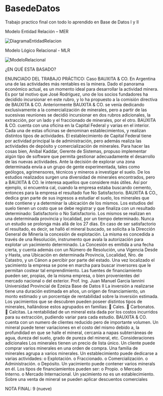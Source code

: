 # BasedeDatos
 Trabajo practico final con todo lo aprendido en Base de Datos I y II
 
Modelo Entidad Relación – MER

![DiagramaEntidadRelacion](https://user-images.githubusercontent.com/100300372/186252118-09e7875d-153d-4df4-8fb7-f7193afd1bc2.png)




Modelo Lógico Relacional - MLR

![ModeloRelacional](https://user-images.githubusercontent.com/100300372/186252076-727cad22-fe18-4fe5-b6c5-ac9f48a077dd.png)




¿EN QUÉ ESTA BASADO?

ENUNCIADO DEL TRABAJO PRÁCTICO: 
Caso BAUXITA & CO. En Argentina una de las actividades más rentables es la minera. Dado el panorama económico actual, es un momento ideal para desarrollar la actividad minera. Es por tal motivo que José Rodríguez, uno de los socios fundadores ha decidido incursionar en este rubro, y lo ha propuesto a la comisión directiva de BAUXITA & CO. Anteriormente BAUXITA & CO. se venía dedicando exclusivamente a la comercialización de minerales, pero a partir de las sucesivas reuniones se decidió incursionar en dos rubros adicionales, la extracción, por un lado y el fraccionado de minerales, por el otro. BAUXITA & CO. cuenta con una oficina en la Capital Federal y varias en el interior. Cada una de estas oficinas se denominan establecimientos, y realizan distintos tipos de actividades. El establecimiento de Capital Federal tiene por actividad principal la de administración, pero además realiza las actividades de depósito y comercialización de minerales. Para hacer las cosas bien, Anibal Kaddar, Gerente de Sistemas, propuso implementar algún tipo de software que permita gestionar adecuadamente el desarrollo de las nuevas actividades. Ante la decisión de explorar una zona determinada envía a un grupo de gente experimentada, tales como geólogos, agrimensores, técnicos y mineros a investigar el suelo. De los estudios realizados surgen una diversidad de minerales encontrados, pero a BAUXITA & CO. le interesa aquellos que considere más útiles. Así por ejemplo, si encuentra cal, cuando la empresa estaba buscando cemento, entonces para la empresa el resultado fue No Satisfactorio. BAUXITA & CO., dedica gran parte de sus ingresos a estudiar el suelo, los minerales que éste contiene y a determinar la ubicación de los mismos. Los estudios del suelo tienen un costo que se debe registrar y que finaliza con un resultado determinado: Satisfactorio o No Satisfactorio. Los mismos se realizan en una determinada provincia y localidad, por un tiempo determinado. Nunca un estudio se prolonga más allá de los 27 días. En caso de ser satisfactorio el resultado, es decir, se halló el mineral buscado, se solicita a la Dirección General de Minería la concesión de explotación. La misma es concedida a través de una Resolución, instrumento que avala la autorización para explotar un yacimiento determinado. La Concesión es emitida a una fecha cierta, y cuenta además con un Número de Resolución, una Vigencia Desde y Hasta, una Ubicación en determinada Provincia, Localidad, Nro. de Catastro, y un Cánon a percibir por parte del estado. Una vez localizado el yacimiento la empresa se pone en marcha para buscar inversores que le permitan costear tal emprendimiento. Las fuentes de financiamiento pueden ser, propias, de la misma empresa, o bien provenientes del mercado nacional o del exterior. Prof. Ing. Juan Manuel Garcia Iannini Universidad Provincial de Ezeiza Base de Datos II La inversión a realizarse tiene una duración estimada en años, un origen de financiamiento, un monto estimado y un porcentaje de rentabilidad sobre la inversión estimada. Los yacimientos que se descubren pueden poseer distintos tipos de minerales, hallándose estos agrupados en familias:  Cales.  Carbonatos.  Calcitas. La rentabilidad de un mineral esta dada por los costos incurridos para su extracción, pudiendo variar para cada estudio. BAUXITA & CO. cuenta con un numero de clientes reducido pero de importante volumen. Un mineral puede tener variaciones en el costo del mismo debido a, la profundidad en que se halle el mineral, cercanía a napas subterráneas de agua, dureza del suelo, grado de pureza del mineral, etc. Consideraciones adicionales Los minerales tienen un precio de lista único. Un cliente puede comprar varios minerales en una orden de compra. Una familia de minerales agrupa a varios minerales. Un establecimiento puede dedicarse a varias actividades: o Explotación. o Fraccionado. o Comercialización. o Administración. o Depósito. Un yacimiento puede contener varios minerals en él. Los tipos de financiamientos pueden ser: o Propio. o Mercado Interno. o Mercado Internacional. Un yacimiento no es un establecimiento. Sobre una venta de mineral se pueden aplicar descuentos comerciales

NOTA FINAL: 9 (nueve)
